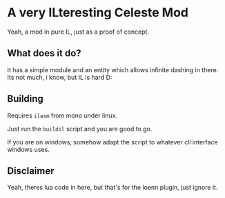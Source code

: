 # A very ILteresting Celeste Mod
Yeah, a mod in pure IL, just as a proof of concept.

## What does it do?
It has a simple module and an entity which allows infinite dashing in there.
Its not much, i know, but IL is hard D:

## Building
Requires `ilasm` from mono under linux.

Just run the `buildil` script and you are good to go.

If you are on windows, somehow adapt the script to whatever cli interface windows uses.

## Disclaimer
Yeah, theres lua code in here, but that's for the loenn plugin, just ignore it.
